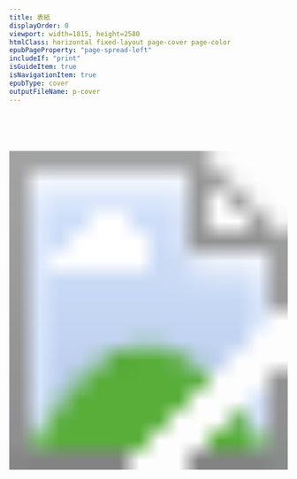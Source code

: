 ```yaml
---
title: 表紙
displayOrder: 0
viewport: width=1815, height=2580
htmlClass: horizontal fixed-layout page-cover page-color
epubPageProperty: "page-spread-left"
includeIf: "print"
isGuideItem: true
isNavigationItem: true
epubType: cover
outputFileName: p-cover
---
```


<svg xmlns="http://www.w3.org/2000/svg" version="1.1"
 xmlns:xlink="http://www.w3.org/1999/xlink"
 width="100%" height="100%" viewBox="0 0 1815 2580"><image width="1815" height="2580" xlink:href="../image/cover2.png"/></svg>